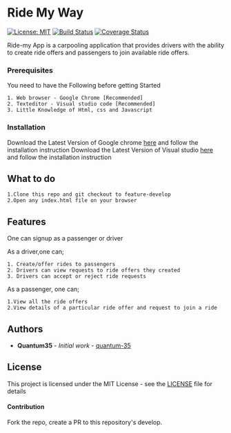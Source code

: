 # Ride My Way
[![License: MIT](https://img.shields.io/badge/License-MIT-yellow.svg)](https://opensource.org/licenses/MIT)
[![Build Status](https://travis-ci.org/Quantum-35/Ride_My_Way.svg?branch=ft-develop-signup-%23158500122)](https://travis-ci.org/Quantum-35/Ride_My_Way)
[![Coverage Status](https://coveralls.io/repos/github/Quantum-35/Ride_My_Way/badge.svg?branch=ft-develop-signup-%23158500122)](https://coveralls.io/github/Quantum-35/Ride_My_Way?branch=ft-develop-signup-%23158500122)

Ride-my App is a carpooling application that provides drivers with the ability to create ride offers
and passengers to join available ride offers.

### Prerequisites

You need to have the Following before getting Started

```
1. Web browser - Google Chrome [Recommended]
2. Texteditor - Visual studio code [Recommended]
3. Little Knowledge of Html, css and Javascript
```
### Installation
Download the Latest Version of Google chrome [here](https://chrome.en.softonic.com/download) and follow the installation instruction
Download the Latest Version of Visual studio [here](https://code.visualstudio.com/download) and follow the installation instruction
## What to do
```
1.Clone this repo and git checkout to feature-develop
2.Open any index.html file on your browser
```
## Features
One can signup as a passenger or driver

As a driver,one can;
```
1. Create/offer rides to passengers
2. Drivers can view requests to ride offers they created
3. Drivers can accept or reject ride requests
```
As a passenger, one can;
```
1.View all the ride offers
2.View details of a particular ride offer and request to join a ride
```

## Authors

* **Quantum35** - *Initial work* - [quantum-35](https://github.com/Quantum-35/Ride_My_Way/)

## License

This project is licensed under the MIT License - see the [LICENSE](LICENSE) file for details

#### Contribution
Fork the repo, create a PR to this repository's develop.
